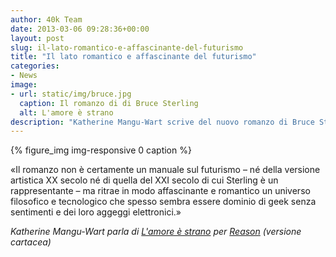 ```yaml
---
author: 40k Team
date: 2013-03-06 09:28:36+00:00
layout: post
slug: il-lato-romantico-e-affascinante-del-futurismo
title: "Il lato romantico e affascinante del futurismo"
categories:
- News
image:
- url: static/img/bruce.jpg
  caption: Il romanzo di di Bruce Sterling
  alt: L'amore è strano
description: "Katherine Mangu-Wart scrive del nuovo romanzo di Bruce Sterling"
---
```

{% figure_img img-responsive 0 caption %}

«Il romanzo non è certamente un manuale sul futurismo – né della versione artistica XX secolo né di quella del XXI secolo di cui Sterling è un rappresentante – ma ritrae in modo affascinante e romantico un universo filosofico e tecnologico che spesso sembra essere dominio di geek senza sentimenti e dei loro aggeggi elettronici.»

_Katherine Mangu-Wart parla di [L'amore è strano](http://40k.it/books/collection/stories/20121227_amore_strano.html) per [Reason](http://reason.com/) (versione cartacea)_

